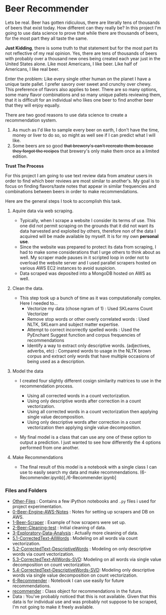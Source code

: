 # Beer Recommender

Lets be real.  Beer has gotten ridiculous, there are literally tens of thousands of beers that exist today.  How different can they really be?  In this project I'm going to use data science to prove that while there are thousands of beers, for the most part they all taste the same.

**Just Kidding**, there is some truth to that statement but for the most part its not reflective of my real opinion.  Yes, there are tens of thousands of beers with probably over a thousand new ones being created each year just in the United States alone.  Like most Americans, I like beer.  Like half of Americans, I like real beer.  

Enter the problem: Like every single other human on the planet I have a unique taste pallet.  I prefer savory over sweet and crunchy over chewy.  This preference of flavors also applies to beer.  There are so many options, some many flavor combinations and so many unique pallets reviewing them, that it is difficult for an individual who likes one beer to find another beer that they will enjoy equally.

There are two good reasons to use data science to create a recommendation system.

1. As much as I'd like to sample every beer on earth, I don't have the time, money or liver to do so, so might as well see if I can predict what I will like.  
2. Some beers are so good <strike>that brewery's can't recreate them because they forgot the recipes</strike> that brewery's only make them once as a limited edition.

**Trust The Process**

For this project I am going to use text review data from amateur users in order to find which beer reviews are most similar to another's. My goal is to focus on finding flavors/taste notes that appear in similar frequencies and combinations between beers in order to make recommendations.

Here are the general steps I took to accomplish this task.
1. Aquire data via web scraping.
      - Typically, when I scrape a website I consider its terms of use.  This one did not permit scraping on the grounds that it did not want its data harvested and exploited by others, therefore non of the data I acquired will be made available by myself.  It is for my own **personal use**.
      - Since the website was prepared to protect its data from scraping, I had to make some considerations that I urge others to think about as well.  My scraper made pauses in it scripted loop in order not to overload the website server and I used parallel scrapers hosted on various AWS EC2 instances to avoid suspicion.
      - Data scraped was deposited into a MongoDB hosted on AWS as well.

2. Clean the data.
      - This step took up a bunch of time as it was computationally complex.  Here I needed to...
          - Vectorize my data (chose ngram of 1) : Used SKLearns Count Vectorizer
          - Remove stop words or other overly correlated words : Used NLTK, SKLearn and subject matter expertise.
          - Attempt to correct incorrectly spelled words : Used the PyEnchant Suggest function and corpus frequencies of recommendations
          - Identify a way to extract only descriptive words. (adjectives, adverbs, etc) : Compared words to usage in the NLTK brown corpus and extract only words that have multiple occasions of being used as a description.

3. Model the data
      - I created four slightly different cosign similarity matrices to use in the recommendation process.
        - Using all corrected words in a count vectorization.
        - Using only descriptive words after correction in a count vectorization.
        - Using all corrected words in a count vectorization then applying single value decomposition.
        - Using only descriptive words after correction in a count vectorization then applying single value decomposition.

      - My final model is a class that can use any one of these option to output a prediction.  I just wanted to see how differently the 4 options performed from one another.

4. Make Recommendations
      - The final result of this model is a notebook with a single class I can use to easily search my data and make recommendations.  (6-Recommender.ipynb)[./6-Recommender.ipynb]




### Files and Folders
- [Other-Files](./Other-Files) : Contains a few iPython notebooks and `.py` files i used for project experimentation.
- [0-Beer-Engine-AWS-Notes](./0-Beer-Engine-AWS-Notes.ipynb) : Notes for setting up scrapers and DB on AWS.
- [1-Beer-Scraper](./1-Beer-Scraper.ipynb) : Example of how scrapers were set up.
- [2-Beer-Cleaning-test](./2-Beer-Cleaning-test.ipynb) : Initial cleaning of data.
- [3-Exploratory-Data-Analysis](./3-Exploratory-Data-Analysis.ipynb) : Actually more cleaning of data.
- [5.1-CorrectedText-AllWords](./5.1-CorrectedText-AllWords.ipynb)  : Modeling on all words via count vectorization.
- [5.2-CorrectedText-DescriptiveWords](./5.2-CorrectedText-DescriptiveWords.ipynb) : Modeling on only descriptive words via count vectorization.
- [5.3-CorrectedText-AllWords-SVD](./5.3-CorrectedText-AllWords-SVD.ipynb): Modeling on all words via single value decomposition on count vectorization.
- [5.4-CorrectedText-DescriptiveWords-SVD](./5.4-CorrectedText-DescriptiveWords-SVD.ipynb): Modeling only descriptive words via single value decomposition on count vectorization.
- [6-Recommender](./6-Recommender.ipynb) : Notebook I can use easily for future recommendations.
- [recommender](./recommender.py) : Class object for recommendations in the future.
- Data : You've probably noticed that this is not available.  Given that this data is for individual use and was probably not suppose to be scraped, I'm not going to make it freely available.  
